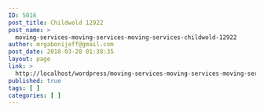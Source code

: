 ```yaml
---
ID: 5016
post_title: Childwold 12922
post_name: >
  moving-services-moving-services-moving-services-childwold-12922
author: mrgabonijeff@gmail.com
post_date: 2018-03-28 01:38:35
layout: page
link: >
  http://localhost/wordpress/moving-services-moving-services-moving-services-childwold-12922/
published: true
tags: [ ]
categories: [ ]
---
```

